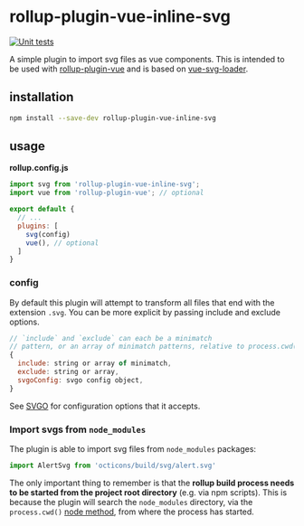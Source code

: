 # rollup-plugin-vue-inline-svg
[![Unit tests](https://github.com/e-e-e/rollup-plugin-vue-inline-svg/actions/workflows/tests.yml/badge.svg)](https://github.com/e-e-e/rollup-plugin-vue-inline-svg/actions/workflows/tests.yml)

A simple plugin to import svg files as vue components. This is intended to be used with [rollup-plugin-vue](https://www.npmjs.com/package/rollup-plugin-vue) and is based on [vue-svg-loader](https://www.npmjs.com/package/vue-svg-loader).

## installation

```sh
npm install --save-dev rollup-plugin-vue-inline-svg
```

## usage

**rollup.config.js**
```js
import svg from 'rollup-plugin-vue-inline-svg';
import vue from 'rollup-plugin-vue'; // optional

export default {
  // ...
  plugins: [
    svg(config)
    vue(), // optional
  ]
}
```

### config

By default this plugin will attempt to transform all files that end with the extension `.svg`.
You can be more explicit by passing include and exclude options.

```js
// `include` and `exclude` can each be a minimatch
// pattern, or an array of minimatch patterns, relative to process.cwd()
{
  include: string or array of minimatch,
  exclude: string or array,
  svgoConfig: svgo config object,
}
```

See [SVGO](https://github.com/svg/svgo) for configuration options that it accepts.

### Import svgs from `node_modules`

The plugin is able to import svg files from `node_modules` packages:

```js
import AlertSvg from 'octicons/build/svg/alert.svg'
```

The only important thing to remember is that the **rollup build process needs to be started from the project root directory** (e.g. via npm scripts). This is because the plugin will search the `node_modules` directory, via the `process.cwd()` [node method](https://nodejs.org/api/process.html#process_process_cwd), from where the process has started.
